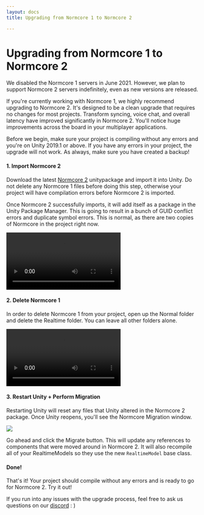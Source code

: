 ```yaml
---
layout: docs
title: Upgrading from Normcore 1 to Normcore 2

---
```


# Upgrading from Normcore 1 to Normcore 2

We disabled the Normcore 1 servers in June 2021. However, we plan to support Normcore 2 servers indefinitely, even as new versions are released.

If you're currently working with Normcore 1, we highly recommend upgrading to Normcore 2. It's designed to be a clean upgrade that requires no changes for most projects. Transform syncing, voice chat, and overall latency have improved significantly in Normcore 2. You'll notice huge improvements across the board in your multiplayer applications.

Before we begin, make sure your project is compiling without any errors and you're on Unity 2019.1 or above. If you have any errors in your project, the upgrade will not work. As always, make sure you have created a backup!

#### 1. Import Normcore 2

Download the latest [Normcore 2](https://normcore.io/download) unitypackage and import it into Unity. Do not delete any Normcore 1 files before doing this step, otherwise your project will have compilation errors before Normcore 2 is imported.

Once Normcore 2 successfully imports, it will add itself as a package in the Unity Package Manager. This is going to result in a bunch of GUID conflict errors and duplicate symbol errors. This is normal, as there are two copies of Normcore in the project right now.

![](./upgrading-from-normcore-1-to-normcore-2/import-normcore-2.mp4)

#### 2. Delete Normcore 1

In order to delete Normcore 1 from your project, open up the Normal folder and delete the Realtime folder. You can leave all other folders alone.

![](./upgrading-from-normcore-1-to-normcore-2/delete-normcore-1.mp4)

#### 3. Restart Unity + Perform Migration

Restarting Unity will reset any files that Unity altered in the Normcore 2 package. Once Unity reopens, you'll see the Normcore Migration window.

![](./upgrading-from-normcore-1-to-normcore-2/migrate-window.png)

Go ahead and click the Migrate button. This will update any references to components that were moved around in Normcore 2. It will also recompile all of your RealtimeModels so they use the new `RealtimeModel` base class.

#### Done!

That's it! Your project should compile without any errors and is ready to go for Normcore 2. Try it out!

If you run into any issues with the upgrade process, feel free to ask us questions on our [discord](https://normcore.io/discord) : )
